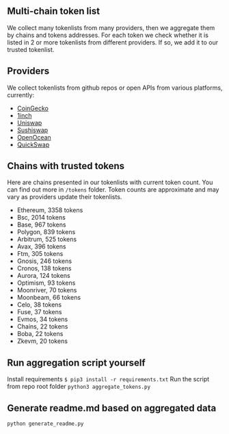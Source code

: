 
## Multi-chain token list 
We collect many tokenlists from many providers, then we aggregate them by chains and tokens addresses. 
For each token we check whether it is listed in 2 or more tokenlists from different providers. If so, 
we add it to our trusted tokenlist.

## Providers
We collect tokenlists from github repos or open APIs from various platforms, currently:
- [CoinGecko](https://www.coingecko.com/)
- [1inch](https://app.1inch.io/)
- [Uniswap](https://uniswap.org/)
- [Sushiswap](https://www.sushi.com/)
- [OpenOcean](https://openocean.finance/)
- [QuickSwap](https://quickswap.exchange/#/swap)

## Chains with trusted tokens
Here are chains presented in our tokenlists with current token count. You can find out more in `/tokens` folder.
Token counts are approximate and may vary as providers update their tokenlists.
- Ethereum, 3358 tokens
- Bsc, 2014 tokens
- Base, 967 tokens
- Polygon, 839 tokens
- Arbitrum, 525 tokens
- Avax, 396 tokens
- Ftm, 305 tokens
- Gnosis, 246 tokens
- Cronos, 138 tokens
- Aurora, 124 tokens
- Optimism, 93 tokens
- Moonriver, 70 tokens
- Moonbeam, 66 tokens
- Celo, 38 tokens
- Fuse, 37 tokens
- Evmos, 34 tokens
- Chains, 22 tokens
- Boba, 22 tokens
- Zkevm, 20 tokens

## Run aggregation script yourself
Install requirements
```$ pip3 install -r requirements.txt```
Run the script from repo root folder
```python3 aggregate_tokens.py```
## Generate readme.md based on aggregated data
```bash
python generate_readme.py
```

